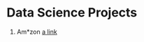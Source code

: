 # Data Science Projects
1. Am*zon
[a link](https://github.com/fendihalim/fendihalim/blob/main/Data%20Science/COVID_Clustering/covid-clustering.ipynb)
